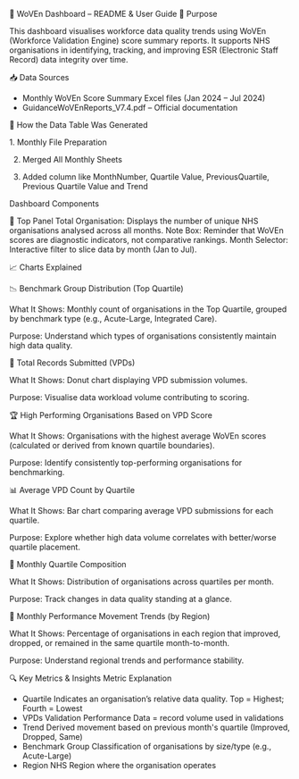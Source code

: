 📘 WoVEn Dashboard – README & User Guide
🧭 Purpose

This dashboard visualises workforce data quality trends using WoVEn (Workforce Validation Engine) score summary reports. It supports NHS organisations in identifying, tracking, and improving ESR (Electronic Staff Record) data integrity over time.

📥 Data Sources
- Monthly WoVEn Score Summary Excel files (Jan 2024 – Jul 2024)
- GuidanceWoVEnReports_V7.4.pdf – Official documentation

🧱 How the Data Table Was Generated

1️. Monthly File Preparation

2. Merged All Monthly Sheets
   
3. Added column like MonthNumber, Quartile Value, PreviousQuartile, Previous Quartile Value and Trend

Dashboard Components

🔢 Top Panel
Total Organisation: Displays the number of unique NHS organisations analysed across all months.
Note Box: Reminder that WoVEn scores are diagnostic indicators, not comparative rankings.
Month Selector: Interactive filter to slice data by month (Jan to Jul).

📈 Charts Explained

📉 Benchmark Group Distribution (Top Quartile)

What It Shows: Monthly count of organisations in the Top Quartile, grouped by benchmark type (e.g., Acute-Large, Integrated Care).

Purpose: Understand which types of organisations consistently maintain high data quality.

🍩 Total Records Submitted (VPDs)

What It Shows: Donut chart displaying VPD submission volumes.

Purpose: Visualise data workload volume contributing to scoring.

🏆 High Performing Organisations Based on VPD Score

What It Shows: Organisations with the highest average WoVEn scores (calculated or derived from known quartile boundaries).

Purpose: Identify consistently top-performing organisations for benchmarking.

📊 Average VPD Count by Quartile

What It Shows: Bar chart comparing average VPD submissions for each quartile.

Purpose: Explore whether high data volume correlates with better/worse quartile placement.

🧱 Monthly Quartile Composition

What It Shows: Distribution of organisations across quartiles per month.

Purpose: Track changes in data quality standing at a glance.

🔄 Monthly Performance Movement Trends (by Region)

What It Shows: Percentage of organisations in each region that improved, dropped, or remained in the same quartile month-to-month.

Purpose: Understand regional trends and performance stability.

🔍 Key Metrics & Insights
Metric	Explanation
- Quartile	Indicates an organisation’s relative data quality. Top = Highest; Fourth = Lowest
- VPDs	Validation Performance Data = record volume used in validations
- Trend	Derived movement based on previous month's quartile (Improved, Dropped, Same)
- Benchmark Group	Classification of organisations by size/type (e.g., Acute-Large)
- Region	NHS Region where the organisation operates
